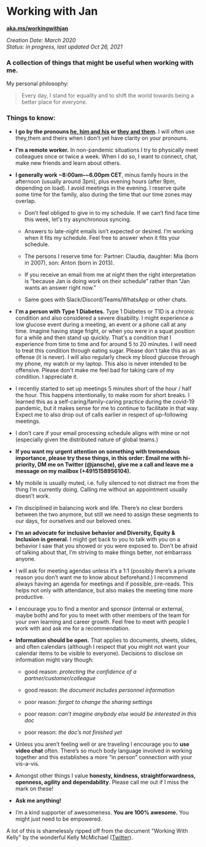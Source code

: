 # Working with Jan

**[aka.ms/workingwithjan](http://aka.ms/workingwithjan)**

*Creation Date: March 2020*  
*Status: in progress, last updated Oct 26, 2021*  

### A collection of things that might be useful when working with me.  

My personal philosophy: 
 > Every day, I stand for equality and to shift the world towards being a better place for everyone.  


### Things to know:

 - **I go by the pronouns [he, him and his](https://www.mypronouns.org/he-him) or [they and them](https://www.mypronouns.org/they-them).** I will often use they,them and theirs when I don't yet have clarity on your pronouns.  
 
 - **I’m a remote worker.** In non-pandemic situations I try to physically meet colleagues once or twice a week. When I do so, I want to connect, chat, make new friends and learn about others. 

 - **I generally work ~8:00am–~6.00pm CET**, minus family hours in the afternoon (usually around 3pm), plus evening hours (after 9pm, depending on load). I avoid meetings in the evening. I reserve quite some time for the family, also during the time that our time zones may overlap.

   - Don’t feel obliged to give in to my schedule. If we can’t find face time this week, let's try asynchronous syncing. 

   - Answers to late-night emails isn’t expected or desired. I’m working when it fits my schedule. Feel free to answer when it fits your schedule. 

   - The persons I reserve time for: Partner: Claudia, daughter: Mia (born in 2007), son: Anton (born in 2013).  

   - If you receive an email from me at night then the right interpretation is “because Jan is doing work on their schedule” rather than “Jan wants an answer right now.” 

   - Same goes with Slack/Discord/Teams/WhatsApp or other chats. 

- **I'm a person with Type 1 Diabetes.** Type 1 Diabetes or T1D is a chronic condition and also considered a severe disability. I might experience a low glucose event during a meeting, an event or a phone call at any time. Imagine having stage fright, or when you were in a squat position for a while and then stand up quickly. That's a condition that I experience from time to time and for around 5 to 20 minutes. I will need to treat this condition through eating sugar. Please don't take this as an offense (it is never). I will also regularly check my blood glucose through my phone, my watch or my laptop. This also is never intended to be offensive. Please don't make me feel bad for taking care of my condition. I appreciate it.  

- I recently started to set up meetings 5 minutes short of the hour / half the hour. This happens intentionally, to make room for short breaks. I learned this as a self-caring/family-caring practice during the covid-19 pandemic, but it makes sense for me to continue to facilitate in that way. Expect me to also drop out of calls earlier in respect of up-following meetings.   

- I don’t care if your email processing schedule aligns with mine or not (especially given the distributed nature of global teams.) 

- **If you want my urgent attention on something with tremendous importance, please try these things, in this order: Email me with hi-priority, DM me on Twitter (@jansche), give me a call and leave me a message on my mailbox (+4915158956104).** 

- My mobile is usually muted, i.e. fully silenced to not distract me from the thing I’m currently doing. Calling me without an appointment usually doesn’t work. 

- I’m disciplined in balancing work and life. There’s no clear borders between the two anymore, but still we need to assign these segments to our days, for ourselves and our beloved ones. 

- **I’m an advocate for inclusive behavior and Diversity, Equity & Inclusion in general.** I might get back to you to talk with you on a behavior I saw that you showed or you were exposed to. Don’t be afraid of talking about that, I’m striving to make things better, not embarrass anyone. 

 - I will ask for meeting agendas unless it’s a 1:1 (possibly there’s a private reason you don’t want me to know about beforehand.) I recommend always having an agenda for meetings and if possible, pre-reads. This helps not only with attendance, but also makes the meeting time more productive.  

 - I encourage you to find a mentor and sponsor (internal or external, maybe both) and for you to meet with other members of the team for your own learning and career growth. Feel free to meet with people I work with and ask me for a recommendation.  

 - **Information should be open.** That applies to documents, sheets, slides, and often calendars (although I respect that you might not want your calendar items to be visible to everyone). Decisions to disclose on information might vary though:  

   - good reason: *protecting the confidence of a partner/customer/colleague* 

   - good reason: *the document includes personnel information* 

   - poor reason: *forgot to change the sharing settings* 

   - poor reason: *can’t imagine anybody else would be interested in this doc* 

   - poor reason: *the doc’s not finished yet* 

 - Unless you aren’t feeling well or are traveling I encourage you to **use video chat** often. There’s so much body language involved in working together and this establishes a more “in person” connection with your vis-a-vis.  

 - Amongst other things I value **honesty, kindness, straightforwardness, openness, agility and dependability**. Please call me out if I miss the mark on these! 

 - **Ask me anything!**  

 - I’m a kind supporter of awesomeness. **You are 100% awesome.** You might just need to be empowered. 

A lot of this is shamelessly ripped off from the document "Working With Kelly" by the wonderful Kelly McMichael ([Twitter](http://twitter.com/kellyshalk)).
